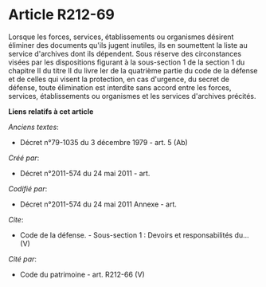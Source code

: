 # Article R212-69

Lorsque les forces, services, établissements ou organismes désirent éliminer des documents qu'ils jugent inutiles, ils en
soumettent la liste au service d'archives dont ils dépendent. Sous réserve des circonstances visées par les dispositions
figurant à la sous-section 1 de la section 1 du chapitre II du titre II du livre Ier de la quatrième partie du code de la
défense et de celles qui visent la protection, en cas d'urgence, du secret de défense, toute élimination est interdite sans
accord entre les forces, services, établissements ou organismes et les services d'archives précités.

**Liens relatifs à cet article**

_Anciens textes_:

  - Décret n°79-1035 du 3 décembre 1979 - art. 5 (Ab)

_Créé par_:

  - Décret n°2011-574 du 24 mai 2011  - art.

_Codifié par_:

  - Décret n°2011-574 du 24 mai 2011 Annexe - art.

_Cite_:

  - Code de la défense. -   Sous-section 1 : Devoirs et responsabilités du... (V)

_Cité par_:

  - Code du patrimoine - art. R212-66 (V)
